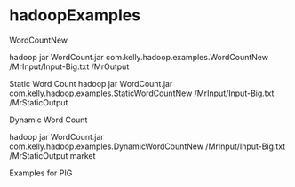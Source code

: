 # hadoopExamples


WordCountNew 

hadoop jar WordCount.jar com.kelly.hadoop.examples.WordCountNew /MrInput/Input-Big.txt /MrOutput

Static Word Count
hadoop jar WordCount.jar com.kelly.hadoop.examples.StaticWordCountNew /MrInput/Input-Big.txt /MrStaticOutput


Dynamic Word Count

hadoop jar WordCount.jar com.kelly.hadoop.examples.DynamicWordCountNew /MrInput/Input-Big.txt /MrStaticOutput market

Examples for PIG
